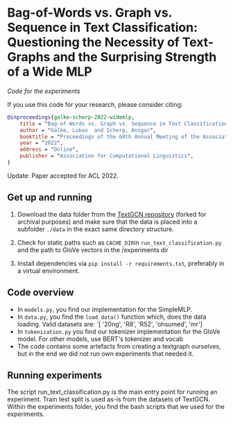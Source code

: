 # Bag-of-Words vs. Graph vs. Sequence in Text Classification: Questioning the Necessity of Text-Graphs and the Surprising Strength of a Wide MLP

*Code for the experiments*

If you use this code for your research, please consider citing:

```bibtex
@inproceedings{galke-scherp-2022-widemlp,
    title = "Bag-of-Words vs. Graph vs. Sequence in Text Classification: Questioning the Necessity of Text-Graphs and the Surprising Strength of a Wide MLP",
    author = "Galke, Lukas  and Scherp, Ansgar",
    booktitle = "Proceedings of the 60th Annual Meeting of the Association for Computational Linguistics (Volume 1: Long Papers)",
    year = "2022",
    address = "Online",
    publisher = "Association for Computational Linguistics",
}

```

Update: Paper accepted for ACL 2022.

## Get up and running

1. Download the data folder from the [TextGCN repository](https://github.com/lgalke/text_gcn) (forked for archival purposes) and make sure that the data is placed into a subfolder `./data` in the exact same directory structure.

2. Check for static paths such as `CACHE_DIR`in `run_text_classification.py` and the path to GloVe vectors in the /experiments dir

3. Install dependencies via `pip install -r requirements.txt`, preferably in a virtual environment.

## Code overview

- In `models.py`, you find our implementation for the SimpleMLP.
- In `data.py`, you find the `load_data()` function which, does the data loading. Valid datasets are: `[ '20ng', 'R8', 'R52', 'ohsumed', 'mr']
- In `tokenization.py` you find our tokenizer implementation for the GloVe model. For other models, use BERT's tokenizer and vocab
- The code contains some artefacts from creating a textgraph ourselves, but in the end we did not run own experiments that needed it.

## Running experiments

The script run\_text\_classification.py is the main entry point for running an experiment.
Train test split is used as-is from the datasets of TextGCN.
Within the experiments folder, you find the bash scripts that we used for the experiments.
